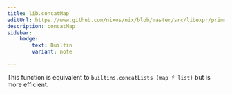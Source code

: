 ```yaml
---
title: lib.concatMap
editUrl: https://www.github.com/nixos/nix/blob/master/src/libexpr/primops.cc
description: concatMap
sidebar:
    badge: 
        text: Builtin
        variant: note

---
```


This function is equivalent to `builtins.concatLists (map f list)`
but is more efficient.
